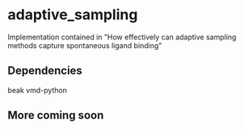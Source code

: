# adaptive_sampling
Implementation contained in "How effectively can adaptive sampling methods capture spontaneous ligand binding"

## Dependencies

beak
vmd-python

## More coming soon
